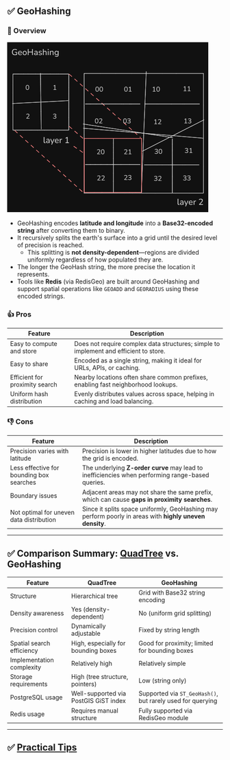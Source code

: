 
## ✅ **GeoHashing**

### 📘 Overview
![QuadTree](https://raw.githubusercontent.com/kyungtaek-jonas-lim/jonastudy/main/concept/spatial_indexing_techniques/geohasing.png)
- GeoHashing encodes **latitude and longitude** into a **Base32-encoded string** after converting them to binary.
- It recursively splits the earth's surface into a grid until the desired level of precision is reached.  
  - This splitting is **not density-dependent**—regions are divided uniformly regardless of how populated they are.
- The longer the GeoHash string, the more precise the location it represents.
- Tools like **Redis** (via RedisGeo) are built around GeoHashing and support spatial operations like `GEOADD` and `GEORADIUS` using these encoded strings.

### 👍 Pros
| Feature | Description |
|--------|-------------|
| Easy to compute and store | Does not require complex data structures; simple to implement and efficient to store. |
| Easy to share | Encoded as a single string, making it ideal for URLs, APIs, or caching. |
| Efficient for proximity search | Nearby locations often share common prefixes, enabling fast neighborhood lookups. |
| Uniform hash distribution | Evenly distributes values across space, helping in caching and load balancing. |

### 👎 Cons
| Feature | Description |
|--------|-------------|
| Precision varies with latitude | Precision is lower in higher latitudes due to how the grid is encoded. |
| Less effective for bounding box searches | The underlying **Z-order curve** may lead to inefficiencies when performing range-based queries. |
| Boundary issues | Adjacent areas may not share the same prefix, which can cause **gaps in proximity searches**. |
| Not optimal for uneven data distribution | Since it splits space uniformly, GeoHashing may perform poorly in areas with **highly uneven density**.

---

## ✅ Comparison Summary: [QuadTree](https://github.com/kyungtaek-jonas-lim/jonastudy/blob/main/concept/spatial_indexing_techniques/quadtree_en.md) vs. GeoHashing

| Feature | **QuadTree** | **GeoHashing** |
|--------|--------------|----------------|
| Structure | Hierarchical tree | Grid with Base32 string encoding |
| Density awareness | Yes (density-dependent) | No (uniform grid splitting) |
| Precision control | Dynamically adjustable | Fixed by string length |
| Spatial search efficiency | High, especially for bounding boxes | Good for proximity; limited for bounding boxes |
| Implementation complexity | Relatively high | Relatively simple |
| Storage requirements | High (tree structure, pointers) | Low (string only) |
| PostgreSQL usage | Well-supported via PostGIS GiST index | Supported via `ST_GeoHash()`, but rarely used for querying |
| Redis usage | Requires manual structure | Fully supported via RedisGeo module |

---

## ✅ [Practical Tips](https://github.com/kyungtaek-jonas-lim/jonastudy/blob/main/concept/spatial_indexing_techniques/quadtree_geohashing_tips_en.md)